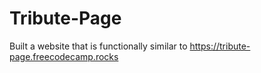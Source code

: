 # Tribute-Page

Built a website that is functionally similar to https://tribute-page.freecodecamp.rocks
